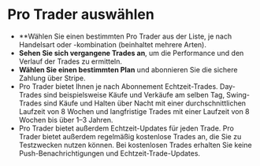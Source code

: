 # **Pro Trader auswählen**
- **Wählen Sie einen bestimmten Pro Trader aus der Liste, je nach Handelsart oder -kombination (beinhaltet mehrere Arten).
- **Sehen Sie sich vergangene Trades an**, um die Performance und den Verlauf der Trades zu ermitteln.
- **Wählen Sie einen bestimmten Plan** und abonnieren Sie die sichere Zahlung über Stripe.
- Pro Trader bietet Ihnen je nach Abonnement Echtzeit-Trades. Day-Trades sind beispielsweise Käufe und Verkäufe am selben Tag, Swing-Trades sind Käufe und Halten über Nacht mit einer durchschnittlichen Laufzeit von 8 Wochen und langfristige Trades mit einer Laufzeit von 8 Wochen bis über 1–3 Jahren.
- Pro Trader bietet außerdem Echtzeit-Updates für jeden Trade. Pro Trader bietet außerdem regelmäßig kostenlose Trades an, die Sie zu Testzwecken nutzen können. Bei kostenlosen Trades erhalten Sie keine Push-Benachrichtigungen und Echtzeit-Trade-Updates.

